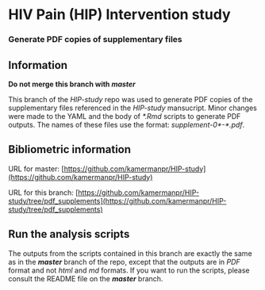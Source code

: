 # HIV Pain (HIP) Intervention study

### Generate PDF copies of supplementary files 

## Information

**Do not merge this branch with _master_**

This branch of the _HIP-study_ repo was used to generate PDF copies of the supplementary files referenced in the _HIP-study_ mansucript. Minor changes were made to the YAML and the body of _*.Rmd_ scripts to generate PDF outputs. The names of these files use the format: _supplement-0*-*.pdf_. 

## Bibliometric information

URL for master: [https://github.com/kamermanpr/HIP-study](https://github.com/kamermanpr/HIP-study)

URL for this branch: [https://github.com/kamermanpr/HIP-study/tree/pdf_supplements](https://github.com/kamermanpr/HIP-study/tree/pdf_supplements)

## Run the analysis scripts

The outputs from the scripts contained in this branch are exactly the same as in the _**master**_ branch of the repo, except that the outputs are in _PDF_ format and not _html_ and _md_ formats. If you want to run the scripts, please consult the README file on the _**master**_ branch.
